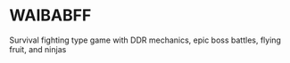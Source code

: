 # WAIBABFF
Survival fighting type game with DDR mechanics, epic boss battles, flying fruit, and ninjas
